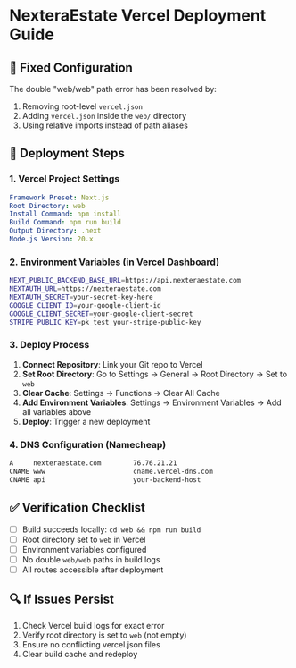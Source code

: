 # NexteraEstate Vercel Deployment Guide

## 🔧 Fixed Configuration

The double "web/web" path error has been resolved by:
1. Removing root-level `vercel.json`
2. Adding `vercel.json` inside the `web/` directory
3. Using relative imports instead of path aliases

## 🚀 Deployment Steps

### 1. Vercel Project Settings
```yaml
Framework Preset: Next.js
Root Directory: web
Install Command: npm install
Build Command: npm run build
Output Directory: .next
Node.js Version: 20.x
```

### 2. Environment Variables (in Vercel Dashboard)
```bash
NEXT_PUBLIC_BACKEND_BASE_URL=https://api.nexteraestate.com
NEXTAUTH_URL=https://nexteraestate.com
NEXTAUTH_SECRET=your-secret-key-here
GOOGLE_CLIENT_ID=your-google-client-id
GOOGLE_CLIENT_SECRET=your-google-client-secret
STRIPE_PUBLIC_KEY=pk_test_your-stripe-public-key
```

### 3. Deploy Process
1. **Connect Repository**: Link your Git repo to Vercel
2. **Set Root Directory**: Go to Settings → General → Root Directory → Set to `web`
3. **Clear Cache**: Settings → Functions → Clear All Cache
4. **Add Environment Variables**: Settings → Environment Variables → Add all variables above
5. **Deploy**: Trigger a new deployment

### 4. DNS Configuration (Namecheap)
```bash
A     nexteraestate.com        76.76.21.21
CNAME www                      cname.vercel-dns.com
CNAME api                      your-backend-host
```

## ✅ Verification Checklist
- [ ] Build succeeds locally: `cd web && npm run build`
- [ ] Root directory set to `web` in Vercel
- [ ] Environment variables configured
- [ ] No double `web/web` paths in build logs
- [ ] All routes accessible after deployment

## 🔍 If Issues Persist
1. Check Vercel build logs for exact error
2. Verify root directory is set to `web` (not empty)
3. Ensure no conflicting vercel.json files
4. Clear build cache and redeploy